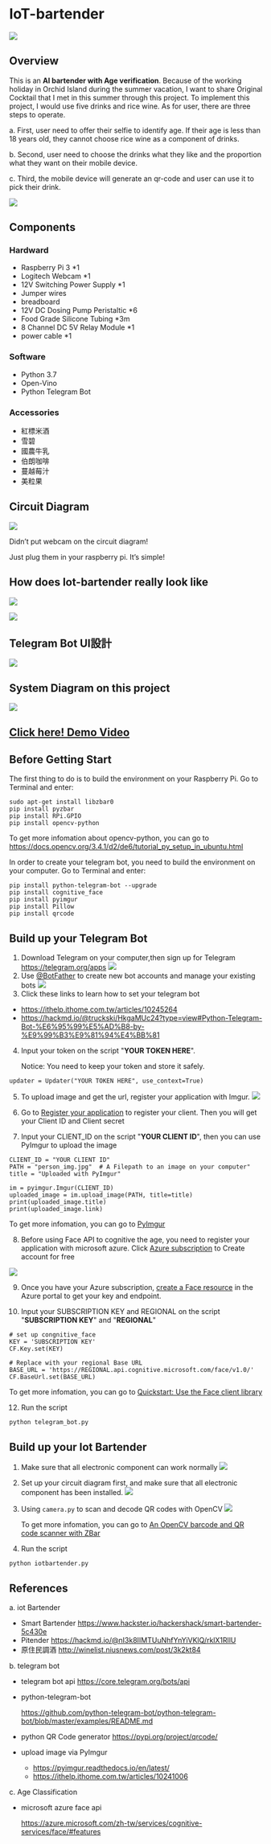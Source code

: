 # IoT-bartender
![](https://i.imgur.com/jgNbMPh.png)

## Overview
This is an **AI bartender with Age verification**. Because of the working holiday in Orchid Island during the summer vacation, I want to share Original Cocktail that I met in this summer through this project.
To implement this project, I would use five drinks and rice wine. As for user, there are three steps to operate.

a.	First, user need to offer their selfie to identify age. If their age is less than 18 years old, they cannot choose rice wine as a component of drinks.

b.	Second, user need to choose the drinks what they like and the proportion what they want on their mobile device. 

c.	Third, the mobile device will generate an qr-code and user can use it to pick their drink.

![](https://i.imgur.com/cbIxT6t.png)


## Components
### Hardward
- Raspberry Pi 3 *1
- Logitech Webcam *1
- 12V Switching Power Supply *1
- Jumper wires
- breadboard
- 12V DC Dosing Pump Peristaltic *6
- Food Grade Silicone Tubing *3m
- 8 Channel DC 5V Relay Module *1
- power cable *1

### Software
- Python 3.7
- Open-Vino
- Python Telegram Bot


### Accessories
- 紅標米酒
- 雪碧
- 國農牛乳
- 伯朗咖啡
- 蔓越莓汁
- 美粒果


## Circuit Diagram
![](https://i.imgur.com/QBvCgU7.png)

Didn’t put webcam on the circuit diagram!

Just plug them in your raspberry pi. It’s simple!

## How does Iot-bartender really look like

   ![](https://i.imgur.com/W03h3U5.jpg)
   
   ![](https://i.imgur.com/Ry2dcOi.jpg)

## Telegram Bot UI設計
![](https://i.imgur.com/i0inCYF.png)

## System Diagram on this project

![](https://i.imgur.com/KXtfexU.png)

## [Click here! Demo Video](https://youtu.be/BHtmUCMAgPI)

## Before Getting Start
The first thing to do is to build the environment on your Raspberry Pi. Go to Terminal and enter:


```
sudo apt-get install libzbar0
pip install pyzbar
pip install RPi.GPIO
pip install opencv-python
```
To get more infomation about opencv-python, you can go to
https://docs.opencv.org/3.4.1/d2/de6/tutorial_py_setup_in_ubuntu.html

In order to create your telegram bot, you need to build the environment on your computer. Go to Terminal and enter:
```
pip install python-telegram-bot --upgrade
pip install cognitive_face
pip install pyimgur
pip install Pillow
pip install qrcode
```
## Build up your Telegram Bot
1. Download Telegram on your computer,then sign up for Telegram
https://telegram.org/apps
![](https://d1dwq032kyr03c.cloudfront.net/upload/images/20200926/20130283oUk4njEXco.png)
2. Use [@BotFather](https://t.me/BotFather) to create new bot accounts and manage your existing bots
![](https://miro.medium.com/max/698/1*oelrrJ132Ta6sp91Xo-xEQ.png)
4. Click these links to learn how to set your telegram bot
- https://ithelp.ithome.com.tw/articles/10245264
- https://hackmd.io/@truckski/HkgaMUc24?type=view#Python-Telegram-Bot-%E6%95%99%E5%AD%B8-by-%E9%99%B3%E9%81%94%E4%BB%81

4. Input your token on the script "**YOUR TOKEN HERE**".

	Notice: You need to keep your token and store it safely.
```
updater = Updater("YOUR TOKEN HERE", use_context=True)
```

5. To upload image and get the url, register your application with Imgur.
![](https://i.imgur.com/JjquTA8.png)

6. Go to [Register your application](![](https://api.imgur.com/oauth2/addclient)
) to register your client. Then you will get your Client ID and Client secret

7. Input your CLIENT_ID on the script "**YOUR CLIENT ID**", then you can use PyImgur to upload the image
```
CLIENT_ID = "YOUR CLIENT ID"
PATH = "person_img.jpg"  # A Filepath to an image on your computer"
title = "Uploaded with PyImgur"
```

```
im = pyimgur.Imgur(CLIENT_ID)
uploaded_image = im.upload_image(PATH, title=title)
print(uploaded_image.title)
print(uploaded_image.link)
```

To get more infomation, you can go to [PyImgur](https://pyimgur.readthedocs.io/en/latest/)


8. Before using Face API to cognitive the age, you need to register your application with microsoft azure.
Click 
[Azure subscription](https://azure.microsoft.com/zh-tw/free/cognitive-services/) to Create account for free

![](https://azurecomcdn.azureedge.net/cvt-501c9a38819bd9ffc1ed855f2ed8b5db5e8936aed3e3a6732ff13f313a6c0ca4/images/page/free/portal-home-alt.png)

9. Once you have your Azure subscription, [create a Face resource](https://portal.azure.com/#create/Microsoft.CognitiveServicesFace) in the Azure portal to get your key and endpoint.

10. Input your SUBSCRIPTION KEY  and REGIONAL on the script "**SUBSCRIPTION KEY**" and "**REGIONAL**"
```
# set up congnitive_face
KEY = 'SUBSCRIPTION KEY'
CF.Key.set(KEY)

# Replace with your regional Base URL
BASE_URL = 'https://REGIONAL.api.cognitive.microsoft.com/face/v1.0/'
CF.BaseUrl.set(BASE_URL)
```

To get more infomation, you can go to [Quickstart: Use the Face client library](https://docs.microsoft.com/en-us/azure/cognitive-services/face/quickstarts/client-libraries?tabs=visual-studio&pivots=programming-language-python)


12. Run the script
```
python telegram_bot.py
```
## Build up your Iot Bartender
1. Make sure that all electronic component can work normally
![](https://i.imgur.com/zCsALGT.png)


3. Set up your circuit diagram first, and make sure that all electronic component has been installed.
![](https://i.imgur.com/rHljPYQ.jpg)


3. Using `camera.py` to scan and decode QR codes with OpenCV
![](https://i.imgur.com/yG46nxj.png)

    To get more infomation, you can go to [An OpenCV barcode and QR code scanner with ZBar](https://www.pyimagesearch.com/2018/05/21/an-opencv-barcode-and-qr-code-scanner-with-zbar/)

4. Run the script
```
python iotbartender.py
```

## References
a.	iot Bartender
- Smart Bartender
https://www.hackster.io/hackershack/smart-bartender-5c430e
- Pitender
https://hackmd.io/@nI3k8IIMTUuNhfYnYiVKlQ/rklX1RllU
- 原住民調酒
http://winelist.niusnews.com/post/3k2kt84

b.	telegram bot

- telegram bot api
https://core.telegram.org/bots/api
- python-telegram-bot
    
    https://github.com/python-telegram-bot/python-telegram-bot/blob/master/examples/README.md
- python QR Code generator
https://pypi.org/project/qrcode/
- upload image via PyImgur
    - https://pyimgur.readthedocs.io/en/latest/
    - https://ithelp.ithome.com.tw/articles/10241006

c.	Age Classification
- microsoft azure face api

    https://azure.microsoft.com/zh-tw/services/cognitive-services/face/#features
